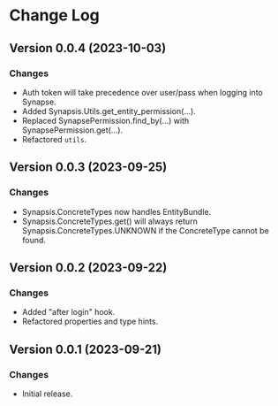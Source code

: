 # Change Log

## Version 0.0.4 (2023-10-03)

### Changes

- Auth token will take precedence over user/pass when logging into Synapse.
- Added Synapsis.Utils.get_entity_permission(...).
- Replaced SynapsePermission.find_by(...) with SynapsePermission.get(...).
- Refactored `utils`.

## Version 0.0.3 (2023-09-25)

### Changes

- Synapsis.ConcreteTypes now handles EntityBundle.
- Synapsis.ConcreteTypes.get() will always return Synapsis.ConcreteTypes.UNKNOWN if the ConcreteType cannot be found.

## Version 0.0.2 (2023-09-22)

### Changes

- Added "after login" hook.
- Refactored properties and type hints.

## Version 0.0.1 (2023-09-21)

### Changes

- Initial release.
